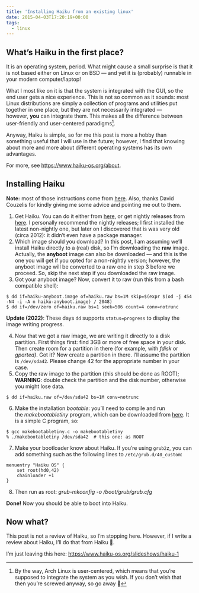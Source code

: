 ```yaml
---
title: 'Installing Haiku from an existing linux'
date: 2015-04-03T17:20:19+00:00
tags:
  - linux
---
```


## What&#8217;s Haiku in the first place?

It is an operating system, period. What might cause a small surprise is that it is not based either on Linux or on BSD &#8212; and yet it is (probably) runnable in your modern computer/laptop!


What I most like on it is that the system is integrated with the GUI, so the end user gets a nice experience. This is not so common as it sounds: most Linux distributions are simply a collection of programs and utilities put together in one place, but they are not necessarily integrated &#8212; however, **you** can integrate them. This makes all the difference between user-friendly and user-centered paradigms[^1].

Anyway, Haiku is simple, so for me this post is more a hobby than something useful that I will use in the future; however, I find that knowing about more and more about different operating systems has its own advantages.

For more, see https://www.haiku-os.org/about.

## Installing Haiku

**Note:** most of those instructions come from [here](https://www.haiku-os.org/guides/installing_haiku_image_disk_partition). Also, thanks David Couzelis for kindly giving me some advice and pointing me out to them.

1. Get Haiku. You can do it either from [here](https://www.haiku-os.org/get-haiku), or get nightly releases from [here](http://download.haiku-os.org/nightly-images/x86_gcc2_hybrid/). I personally recommend the nightly releases; I first installed the latest non-nightly one, but later on I discovered that is was very old (circa 2012): it didn&#8217;t even have a package manager.
2. Which image should you download? In this post, I am assuming we&#8217;ll install Haiku directly to a (real) disk, so I&#8217;m downloading the **raw** image. Actually, the **anyboot** image can also be downloaded &#8212; and this is the one you will get if you opted for a non-nightly version; however, the anyboot image will be converted to a raw one in step 3 before we proceed. So, skip the next step if you downloaded the raw image.
3. Got your anyboot image? Now, convert it to raw (run this from a bash compatible shell):

```shell
$ dd if=haiku-anyboot.image of=haiku.raw bs=1M skip=$(expr $(od -j 454 -N4 -i -A n haiku-anyboot.image) / 2048)
$ dd if=/dev/zero of=haiku.raw bs=1 seek=506 count=4 conv=notrunc
```

**Update (2022)**: These days `dd` supports `status=progress` to display the image writing progress.

4. Now that we got a raw image, we are writing it directly to a disk partition. First things first: find 3GB or more of free space in your disk. Then create room for a partition in there (for example, with _fdisk_ or _gparted)_. Got it? Now create a partition in there. I&#8217;ll assume the partition is `/dev/sda42`. Please change 42 for the appropriate number in your case.
5. Copy the raw image to the partition (this should be done as ROOT); **WARNING**: double check the partition and the disk number, otherwise you might lose data.

```shell
$ dd if=haiku.raw of=/dev/sda42 bs=1M conv=notrunc
```

6. Make the installation _bootable_: you&#8217;ll need to compile and run the _makebootabletiny_ program, which can be downloaded from [here](https://www.haiku-os.org/guides/installing_haiku_image_disk_partition). It is a simple C program, so:

```shell
$ gcc makebootabletiny.c -o makebootabletiny
% ./makebootabletiny /dev/sda42  # this one: as ROOT
```

7. Make your bootloader know about Haiku. If you&#8217;re using `grub2`z, you can add something such as the following lines to `/etc/grub.d/40_custom`:

```shell
menuentry "Haiku OS" {
    set root(hd0,42)
    chainloader +1
}
```

8. Then run as root: _grub-mkconfig -o /boot/grub/grub.cfg_

**Done!** Now you should be able to boot into Haiku.

## Now what?

This post is not a review of Haiku, so I&#8217;m stopping here. However, if I write a review about Haiku, I&#8217;ll do that from Haiku 🙂.

I&#8217;m just leaving this here: https://www.haiku-os.org/slideshows/haiku-1

[^1]: By the way, Arch Linux is user-centered, which means that you&#8217;re supposed to integrate the system as you wish. If you don&#8217;t wish that then you&#8217;re screwed anyway, so go away 🙂
